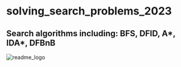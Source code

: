 # solving_search_problems_2023
## Search algorithms including: BFS, DFID, A*, IDA*, DFBnB
![readme_logo](https://21cif.com/tutorials/micro/mm/searchprocess/images/flowchart.jpg)
